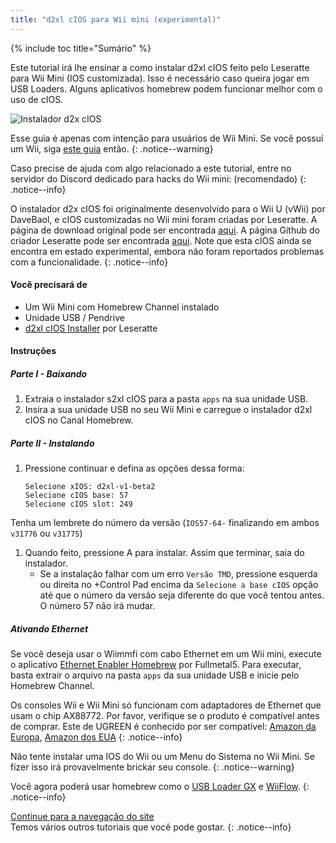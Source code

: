 ```yaml
---
title: "d2xl cIOS para Wii mini (experimental)"
---
```


{% include toc title="Sumário" %}

Este tutorial irá lhe ensinar a como instalar d2xl cIOS feito pelo Leseratte para Wii Mini (IOS customizada). Isso é necessário caso queira jogar em USB Loaders. Alguns aplicativos homebrew podem funcionar melhor com o uso de cIOS.

![Instalador d2x cIOS](/images/cIOS.png)

Esse guia é apenas com intenção para usuários de Wii Mini. Se você possuí um Wii, siga [este guia](cios) então.
{: .notice--warning}

Caso precise de ajuda com algo relacionado a este tutorial, entre no servidor do Discord dedicado para hacks do Wii mini:[](https://discord.gg/6ryxnkS) (recomendado)
{: .notice--info}

O instalador d2x cIOS foi originalmente desenvolvido para o Wii U (vWii) por DaveBaol, e cIOS customizadas no Wii mini foram criadas por Leseratte. A página de download original pode ser encontrada [aqui](https://wii.leseratte10.de/d2xl-cIOS/). A página Github do criador Leseratte pode ser encontrada [aqui](https://github.com/Leseratte10/d2xl-cios). Note que esta cIOS ainda se encontra em estado experimental, embora não foram reportados problemas com a funcionalidade.
{: .notice--info}

#### Você precisará de

* Um Wii Mini com Homebrew Channel instalado
* Unidade USB / Pendrive
* [d2xl cIOS Installer](/assets/files/d2xl_wii_mini_cIOS_installer_v1_beta2.zip) por Leseratte

#### Instruções

##### Parte I - Baixando

1. Extraia o instalador s2xl cIOS para a pasta `apps` na sua unidade USB.
1. Insira a sua unidade USB no seu Wii Mini e carregue o instalador d2xl cIOS no Canal Homebrew.

##### Parte II - Instalando

1. Pressione continuar e defina as opções dessa forma:
    ```
    Selecione xIOS: d2xl-v1-beta2
    Selecione cIOS base: 57
    Selecione cIOS slot: 249
    ```
Tenha um lembrete do número da versão (`IOS57-64-` finalizando em ambos `v31776` ou `v31775`)
1. Quando feito, pressione A para instalar. Assim que terminar, saia do instalador.
   - Se a instalação falhar com um erro `Versão TMD`, pressione esquerda ou direita no +Control Pad encima da `Selecione a base cIOS` opção até que o número da versão seja diferente do que você tentou antes. O número 57 não irá mudar.


##### Ativando Ethernet
Se você deseja usar o Wiimmfi com cabo Ethernet em um Wii mini, execute o aplicativo [Ethernet Enabler Homebrew](/assets/files/Wii_Mini_Ethernet_Enable.zip) por Fullmetal5. Para executar, basta extrair o arquivo na pasta `apps` da sua unidade USB e inicie pelo Homebrew Channel.

Os consoles Wii e Wii Mini só funcionam com adaptadores de Ethernet que usam o chip AX88772. Por favor, verifique se o produto é compatível antes de comprar. Este de UGREEN é conhecido por ser compatível: [Amazon da Europa](https://www.amazon.de/dp/B00MYT481C), [Amazon dos EUA](https://www.amazon.com/dp/B08DRKYKMM/)
{: .notice--info}

Não tente instalar uma IOS do Wii ou um Menu do Sistema no Wii Mini. Se fizer isso irá provavelmente brickar seu console.
{: .notice--warning}

Você agora poderá usar homebrew como o [USB Loader GX](usbloadergx) e [WiiFlow](wiiflow).
{: .notice--info}

[Continue para a navegação do site](site-navigation)<br> Temos vários outros tutoriais que você pode gostar.
{: .notice--info}
